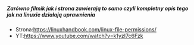 ##### Zarówno filmik jak i strona zawierają to samo czyli kompletny opis tego jak na linuxie działają uprawnienia
- Strona:https://linuxhandbook.com/linux-file-permissions/
- YT:https://www.youtube.com/watch?v=k1yzI7c6Fzk
